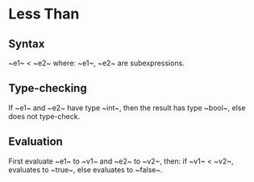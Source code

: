 # Less Than

## Syntax

~e1~ < ~e2~
where:
  ~e1~, ~e2~ are subexpressions.

## Type-checking

If ~e1~ and ~e2~ have type ~int~,
then the result has type ~bool~,
else does not type-check.

## Evaluation

First evaluate ~e1~ to ~v1~ and ~e2~ to ~v2~,
then:
  if ~v1~ < ~v2~, evaluates to ~true~,
  else evaluates to ~false~.
